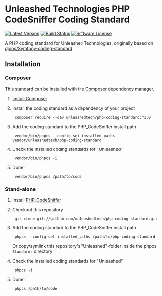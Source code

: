 # Unleashed Technologies PHP CodeSniffer Coding Standard

[![Latest Version](https://img.shields.io/packagist/v/unleashedtech/php-coding-standard.svg?style=flat-square)](https://packagist.org/packages/unleashedtech/php-coding-standard)
[![Build Status](https://img.shields.io/travis/unleashedtech/php-coding-standard/master.svg?style=flat-square)](https://travis-ci.org/unleashedtech/php-coding-standard)
[![Software License](https://img.shields.io/badge/License-MIT-brightgreen.svg?style=flat-square)](LICENSE)

A PHP coding standard for Unleashed Technologies, originally based on [djoos/Symfony-coding-standard](https://www.github.com/djoos/Symfony-coding-standard).

## Installation

### Composer

This standard can be installed with the [Composer](https://getcomposer.org/) dependency manager.

1. [Install Composer](https://getcomposer.org/doc/00-intro.md)

2. Install the coding standard as a dependency of your project

        composer require --dev unleashedtech/php-coding-standard:^1.0

3. Add the coding standard to the PHP_CodeSniffer install path

        vendor/bin/phpcs --config-set installed_paths vendor/unleashedtech/php-coding-standard

4. Check the installed coding standards for "Unleashed"

        vendor/bin/phpcs -i

5. Done!

        vendor/bin/phpcs /path/to/code

### Stand-alone

1. Install [PHP_CodeSniffer](https://github.com/squizlabs/PHP_CodeSniffer)

2. Checkout this repository 

        git clone git://github.com/unleashedtech/php-coding-standard.git

3. Add the coding standard to the PHP_CodeSniffer install path

        phpcs --config-set installed_paths /path/to/php-coding-standard

   Or copy/symlink this repository's "Unleashed"-folder inside the phpcs `Standards` directory

4. Check the installed coding standards for "Unleashed"

        phpcs -i

5. Done!

        phpcs /path/to/code
